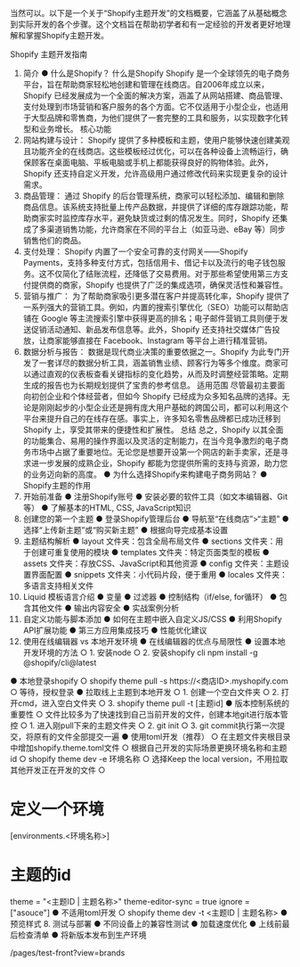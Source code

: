 当然可以。以下是一个关于“Shopify主题开发”的文档概要，它涵盖了从基础概念到实际开发的各个步骤。这个文档旨在帮助初学者和有一定经验的开发者更好地理解和掌握Shopify主题开发。

Shopify 主题开发指南
1. 简介
● 什么是Shopify？
什么是Shopify
Shopify 是一个全球领先的电子商务平台，旨在帮助商家轻松地创建和管理在线商店。自2006年成立以来，Shopify 已经发展成为一个全面的解决方案，涵盖了从网站搭建、商品管理、支付处理到市场营销和客户服务的各个方面。它不仅适用于小型企业，也适用于大型品牌和零售商，为他们提供了一套完整的工具和服务，以实现数字化转型和业务增长。
核心功能
1. 网站构建与设计：
Shopify 提供了多种模板和主题，使用户能够快速创建美观且功能齐全的在线商店。这些模板经过优化，可以在各种设备上流畅运行，确保顾客在桌面电脑、平板电脑或手机上都能获得良好的购物体验。此外，Shopify 还支持自定义开发，允许高级用户通过修改代码来实现更复杂的设计需求。
2. 商品管理：
通过 Shopify 的后台管理系统，商家可以轻松添加、编辑和删除商品信息。该系统支持批量上传产品数据，并提供了详细的库存跟踪功能，帮助商家实时监控库存水平，避免缺货或过剩的情况发生。同时，Shopify 还集成了多渠道销售功能，允许商家在不同的平台上（如亚马逊、eBay 等）同步销售他们的商品。
3. 支付处理：
Shopify 内置了一个安全可靠的支付网关——Shopify Payments，支持多种支付方式，包括信用卡、借记卡以及流行的电子钱包服务。这不仅简化了结账流程，还降低了交易费用。对于那些希望使用第三方支付提供商的商家，Shopify 也提供了广泛的集成选项，确保灵活性和兼容性。
4. 营销与推广：
为了帮助商家吸引更多潜在客户并提高转化率，Shopify 提供了一系列强大的营销工具。例如，内置的搜索引擎优化（SEO）功能可以帮助店铺在 Google 等主流搜索引擎中获得更高的排名；电子邮件营销工具则便于发送促销活动通知、新品发布信息等。此外，Shopify 还支持社交媒体广告投放，让商家能够直接在 Facebook、Instagram 等平台上进行精准营销。
5. 数据分析与报告：
数据是现代商业决策的重要依据之一。Shopify 为此专门开发了一套详尽的数据分析工具，涵盖销售业绩、顾客行为等多个维度。商家可以通过直观的仪表板查看关键指标的变化趋势，从而及时调整经营策略。定期生成的报告也为长期规划提供了宝贵的参考信息。
适用范围
尽管最初主要面向初创企业和个体经营者，但如今 Shopify 已经成为众多知名品牌的选择。无论是刚刚起步的小型企业还是拥有庞大用户基础的跨国公司，都可以利用这个平台来提升自己的在线存在感。事实上，许多知名零售品牌都已成功迁移到 Shopify 上，享受其带来的便捷性和扩展性。
总结
总之，Shopify 以其全面的功能集合、易用的操作界面以及灵活的定制能力，在当今竞争激烈的电子商务市场中占据了重要地位。无论您是想要开设第一个网店的新手卖家，还是寻求进一步发展的成熟企业，Shopify 都能为您提供所需的支持与资源，助力您的业务迈向新的高度。
● 为什么选择Shopify来构建电子商务网站？
● Shopify主题的作用
2. 开始前准备
● 注册Shopify账号
● 安装必要的软件工具（如文本编辑器、Git等）
● 了解基本的HTML, CSS, JavaScript知识
3. 创建您的第一个主题
● 登录Shopify管理后台
● 导航至“在线商店”>“主题”
● 选择“上传新主题”或“购买新主题”
● 根据向导完成基本设置
4. 主题结构解析
● layout 文件夹：包含全局布局文件
● sections 文件夹：用于创建可重复使用的模块
● templates 文件夹：特定页面类型的模板
● assets 文件夹：存放CSS、JavaScript和其他资源
● config 文件夹：主题设置界面配置
● snippets 文件夹：小代码片段，便于重用
● locales 文件夹：多语言支持相关文件
5. Liquid 模板语言介绍
● 变量
● 过滤器
● 控制结构（if/else, for循环）
● 包含其他文件
● 输出内容安全
● 实战案例分析
6. 自定义功能与脚本添加
● 如何在主题中嵌入自定义JS/CSS
● 利用Shopify API扩展功能
● 第三方应用集成技巧
● 性能优化建议
7. 使用在线编辑器 vs 本地开发环境
● 在线编辑器的优点与局限性
● 设置本地开发环境的方法
    ○ 1. 安装node
    ○ 2. 安装shopify cli
npm install -g @shopify/cli@latest

● 本地登录shopify
    ○ shopify theme pull -s https://<商店ID>.myshopify.com
    ○ 等待，授权登录
● 拉取线上主题到本地开发
    ○ 1. 创建一个空白文件夹
    ○ 2. 打开cmd，进入空白文件夹
    ○ 3.  shopify theme pull -t [主题id]
● 版本控制系统的重要性
    ○ 文件比较多为了快速找到自己当前开发的文件，创建本地git进行版本管控
    ○ 1. 进入刚pull下来的主题文件夹
    ○ 2. git init
    ○ 3. git commit执行第一次提交，将原有的文件全部提交一遍
● 使用toml开发（推荐）
    ○ 在主题文件夹根目录中增加shopify.theme.toml文件
    ○ 根据自己开发的实际场景更换环境名称和主题id
    ○ shopify theme dev -e 环境名称
    ○ 选择Keep the local version，不用拉取其他开发正在开发的文件
    ○ 
# 定义一个环境
[environments.<环境名称>]
# 主题的id
theme = "<主题ID | 主题名称>"
theme-editor-sync = true
ignore = ["asouce"]
● 不适用toml开发
    ○ shopify theme dev -t <主题ID | 主题名称>
● 预览样式
8. 测试与部署
● 不同设备上的兼容性测试
● 加载速度优化
● 上线前最后检查清单
● 将新版本发布到生产环境

/pages/test-front?view=brands
